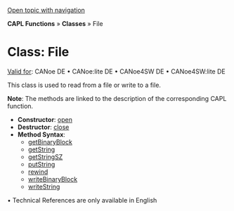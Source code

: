 [Open topic with navigation](../../../../CANoeDEFamily.htm#Topics/CAPLFunctions/ObjectOrientedProg/CAPLfunctionsOOPFile.md)

**CAPL Functions** » **Classes** » File

# Class: File

[Valid for](../../Shared/FeatureAvailability.md): CANoe DE • CANoe:lite DE • CANoe4SW DE • CANoe4SW:lite DE

This class is used to read from a file or write to a file.

**Note**: The methods are linked to the description of the corresponding CAPL function.

- **Constructor**: [open](../Other/Functions/CAPLfunctionOpen.md)
- **Destructor**: [close](../Other/Functions/CAPLfunctionFileClose.md)
- **Method Syntax**:
  - [getBinaryBlock](../Other/Functions/CAPLfunctionFileGetBinaryBlock.md)
  - [getString](../Other/Functions/CAPLfunctionFileGetString.md)
  - [getStringSZ](../Other/Functions/CAPLfunctionFileGetStringSZ.md)
  - [putString](../Other/Functions/CAPLfunctionFilePutString.md)
  - [rewind](../Other/Functions/CAPLfunctionFileRewind.md)
  - [writeBinaryBlock](../Other/Functions/CAPLfunctionFileWriteBinaryBlock.md)
  - [writeString](../Other/Functions/CAPLfunctionFilePutString.md)

• Technical References are only available in English
